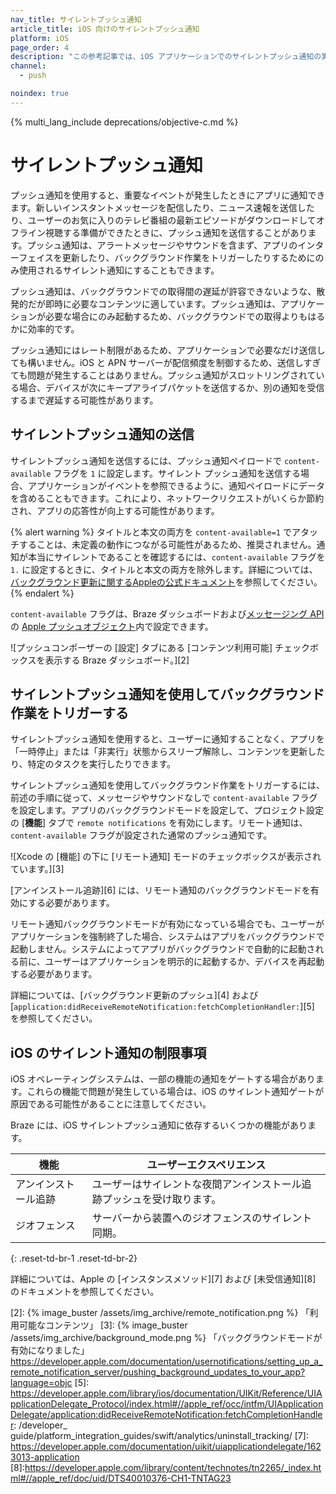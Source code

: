 ```yaml
---
nav_title: サイレントプッシュ通知
article_title: iOS 向けのサイレントプッシュ通知
platform: iOS
page_order: 4
description: "この参考記事では、iOS アプリケーションでのサイレントプッシュ通知の実装について説明します。"
channel:
  - push

noindex: true
---
```


{% multi_lang_include deprecations/objective-c.md %}

# サイレントプッシュ通知

プッシュ通知を使用すると、重要なイベントが発生したときにアプリに通知できます。新しいインスタントメッセージを配信したり、ニュース速報を送信したり、ユーザーのお気に入りのテレビ番組の最新エピソードがダウンロードしてオフライン視聴する準備ができたときに、プッシュ通知を送信することがあります。プッシュ通知は、アラートメッセージやサウンドを含まず、アプリのインターフェイスを更新したり、バックグラウンド作業をトリガーしたりするためにのみ使用されるサイレント通知にすることもできます。 

プッシュ通知は、バックグラウンドでの取得間の遅延が許容できないような、散発的だが即時に必要なコンテンツに適しています。プッシュ通知は、アプリケーションが必要な場合にのみ起動するため、バックグラウンドでの取得よりもはるかに効率的です。 

プッシュ通知にはレート制限があるため、アプリケーションで必要なだけ送信しても構いません。iOS と APN サーバーが配信頻度を制御するため、送信しすぎても問題が発生することはありません。プッシュ通知がスロットリングされている場合、デバイスが次にキープアライブパケットを送信するか、別の通知を受信するまで遅延する可能性があります。

## サイレントプッシュ通知の送信

サイレントプッシュ通知を送信するには、プッシュ通知ペイロードで `content-available` フラグを `1` に設定します。サイレント プッシュ通知を送信する場合、アプリケーションがイベントを参照できるように、通知ペイロードにデータを含めることもできます。これにより、ネットワークリクエストがいくらか節約され、アプリの応答性が向上する可能性があります。

{% alert warning %}
タイトルと本文の両方を `content-available=1` でアタッチすることは、未定義の動作につながる可能性があるため、推奨されません。通知が本当にサイレントであることを確認するには、`content-available` フラグを `1.` に設定するときに、タイトルと本文の両方を除外します。詳細については、[バックグラウンド更新に関するAppleの公式ドキュメント](https://developer.apple.com/documentation/usernotifications/setting_up_a_remote_notification_server/pushing_background_updates_to_your_app)を参照してください。
{% endalert %}

`content-available` フラグは、Braze ダッシュボードおよび[メッセージング API][1] の [Apple プッシュオブジェクト]({{site.baseurl}}/api/objects_filters/messaging/apple_object/)内で設定できます。

![プッシュコンポーザーの \[設定] タブにある \[コンテンツ利用可能] チェックボックスを表示する Braze ダッシュボード。][2]

## サイレントプッシュ通知を使用してバックグラウンド作業をトリガーする

サイレントプッシュ通知を使用すると、ユーザーに通知することなく、アプリを「一時停止」または「非実行」状態からスリープ解除し、コンテンツを更新したり、特定のタスクを実行したりできます。 

サイレントプッシュ通知を使用してバックグラウンド作業をトリガーするには、前述の手順に従って、メッセージやサウンドなしで `content-available` フラグを設定します。アプリのバックグラウンドモードを設定して、プロジェクト設定の \[**機能**] タブで `remote notifications` を有効にします。リモート通知は、`content-available` フラグが設定された通常のプッシュ通知です。 

![Xcode の \[機能] の下に \[リモート通知] モードのチェックボックスが表示されています。][3]

\[アンインストール追跡][6] には、リモート通知のバックグラウンドモードを有効にする必要があります。

リモート通知バックグラウンドモードが有効になっている場合でも、ユーザーがアプリケーションを強制終了した場合、システムはアプリをバックグラウンドで起動しません。システムによってアプリがバックグラウンドで自動的に起動される前に、ユーザーはアプリケーションを明示的に起動するか、デバイスを再起動する必要があります。

詳細については、\[バックグラウンド更新のプッシュ][4] および \[`application:didReceiveRemoteNotification:fetchCompletionHandler:`][5] を参照してください。

## iOS のサイレント通知の制限事項

iOS オペレーティングシステムは、一部の機能の通知をゲートする場合があります。これらの機能で問題が発生している場合は、iOS のサイレント通知ゲートが原因である可能性があることに注意してください。

Braze には、iOS サイレントプッシュ通知に依存するいくつかの機能があります。

|機能|ユーザーエクスペリエンス|
|---|---|
|アンインストール追跡 | ユーザーはサイレントな夜間アンインストール追跡プッシュを受け取ります。|
|ジオフェンス | サーバーから装置へのジオフェンスのサイレント同期。|
{: .reset-td-br-1 .reset-td-br-2}

詳細については、Apple の \[インスタンスメソッド][7] および \[未受信通知][8] のドキュメントを参照してください。

[1]: {{site.baseurl}}/api/endpoints/messaging/
[2]: {% image_buster /assets/img_archive/remote_notification.png %} 「利用可能なコンテンツ」
[3]: {% image_buster /assets/img_archive/background_mode.png %} 「バックグラウンドモードが有効になりました」
 https://developer.apple.com/documentation/usernotifications/setting_up_a_remote_notification_server/pushing_background_updates_to_your_app?language=objc
[5]: https://developer.apple.com/library/ios/documentation/UIKit/Reference/UIApplicationDelegate_Protocol/index.html#//apple_ref/occ/intfm/UIApplicationDelegate/application:didReceiveRemoteNotification:fetchCompletionHandler:
/developer_ guide/platform_integration_guides/swift/analytics/uninstall_tracking/
[7]: https://developer.apple.com/documentation/uikit/uiapplicationdelegate/1623013-application
[8]:https://developer.apple.com/library/content/technotes/tn2265/_index.html#//apple_ref/doc/uid/DTS40010376-CH1-TNTAG23